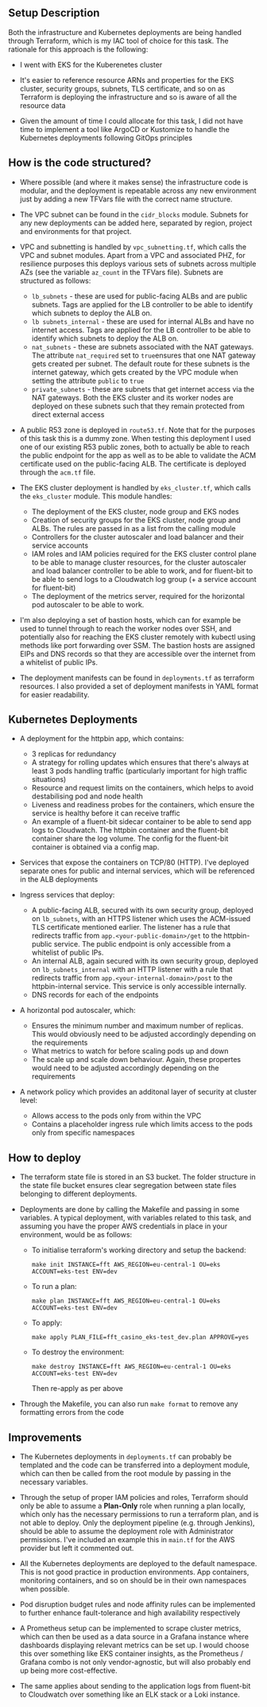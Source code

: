 ## Setup Description

Both the infrastructure and Kubernetes deployments are being handled through Terraform, which is my IAC tool of choice for this task. The rationale for this approach is the following:

* I went with EKS for the Kuberenetes cluster

* It's easier to reference resource ARNs and properties for the EKS cluster, security groups, subnets, TLS certificate, and so on as Terraform is deploying the infrastructure and so is aware of all the resource data

* Given the amount of time I could allocate for this task, I did not have time to implement a tool like ArgoCD or Kustomize to handle the Kubernetes deployments following GitOps principles

## How is the code structured?

* Where possible (and where it makes sense) the infrastructure code is modular, and the deployment is repeatable across any new environment just by adding a new TFVars file with the correct name structure.

* The VPC subnet can be found in the `cidr_blocks` module. Subnets for any new deployments can be added here, separated by region, project and environments for that project.

* VPC and subnetting is handled by `vpc_subnetting.tf`, which calls the VPC and subnet modules. Apart from a VPC and associated PHZ, for resilience purposes this deploys various sets of subnets across multiple AZs (see the variable `az_count` in the TFVars file). Subnets are structured as follows:
  * `lb_subnets` - these are used for public-facing ALBs and are public subnets. Tags are applied for the LB controller to be able to identify which subnets to deploy the ALB on.
  * `lb subnets_internal` - these are used for internal ALBs and have no internet access. Tags are applied for the LB controller to be able to identify which subnets to deploy the ALB on.
  * `nat_subnets` - these are subnets associated with the NAT gateways. The attribute `nat_required` set to `true`ensures that one NAT gateway gets created per subnet. The default route for these subnets is the internet gateway, which gets created by the VPC module when setting the attribute `public` to `true`
  * `private_subnets` - these are subnets that get internet access via the NAT gateways. Both the EKS cluster and its worker nodes are deployed on these subnets such that they remain protected from direct external access

* A public R53 zone is deployed in `route53.tf`. Note that for the purposes of this task this is a dummy zone. When testing this deployment I used one of our existing R53 public zones, both to actually be able to reach the public endpoint for the app as well as to be able to validate the ACM certificate used on the public-facing ALB. The certificate is deployed through the `acm.tf` file.

* The EKS cluster deployment is handled by `eks_cluster.tf`, which calls the `eks_cluster` module. This module handles:
  * The deployment of the EKS cluster, node group and EKS nodes
  * Creation of security groups for the EKS cluster, node group and ALBs. The rules are passed in as a list from the calling module
  * Controllers for the cluster autoscaler and load balancer and their service accounts
  * IAM roles and IAM policies required for the EKS cluster control plane to be able to manage cluster resources, for the cluster autoscaler and load balancer controller to be able to work, and for fluent-bit to be able to send logs to a Cloudwatch log group (+ a service account for fluent-bit)
  * The deployment of the metrics server, required for the horizontal pod autoscaler to be able to work.

* I'm also deploying a set of bastion hosts, which can for example be used to tunnel through to reach the worker nodes over SSH, and potentially also for reaching the EKS cluster remotely with kubectl using methods like port forwarding over SSM. The bastion hosts are assigned EIPs and DNS records so that they are accessible over the internet from a whitelist of public IPs.

* The deployment manifests can be found in `deployments.tf` as terraform resources. I also provided a set of deployment manifests in YAML format for easier readability.

## Kubernetes Deployments

* A deployment for the httpbin app, which contains:
  * 3 replicas for redundancy
  * A strategy for rolling updates which ensures that there's always at least 3 pods handling traffic (particularly important for high traffic situations)
  * Resource and request limits on the containers, which helps to avoid destabilising pod and node health
  * Liveness and readiness probes for the containers, which ensure the service is healthy before it can receive traffic
  * An example of a fluent-bit sidecar container to be able to send app logs to Cloudwatch. The httpbin container and the fluent-bit container share the log volume. The config for the fluent-bit container is obtained via a config map.

* Services that expose the containers on TCP/80 (HTTP). I've deployed separate ones for public and internal services, which will be referenced in the ALB deployments

* Ingress services that deploy:
  * A public-facing ALB, secured with its own security group, deployed on `lb_subnets`, with an HTTPS listener which uses the ACM-issued TLS certificate mentioned earlier. The listener has a rule that redirects traffic from `app.<your-public-domain>/get` to the httpbin-public service. The public endpoint is only accessible from a whitelist of public IPs.
  * An internal ALB, again secured with its own security group, deployed on `lb_subnets_internal` with an HTTP listener with a rule that redirects traffic from `app.<your-internal-domain>/post` to the httpbin-internal service. This service is only accessible internally.
  * DNS records for each of the endpoints

* A horizontal pod autoscaler, which:
  * Ensures the minimum number and maximum number of replicas. This would obviously need to be adjusted accordingly depending on the requirements
  * What metrics to watch for before scaling pods up and down
  * The scale up and scale down behaviour. Again, these propertes would need to be adjusted accordingly depending on the requirements

* A network policy which provides an additonal layer of security at cluster level:
  * Allows access to the pods only from within the VPC
  * Contains a placeholder ingress rule which limits access to the pods only from specific namespaces

## How to deploy

* The terraform state file is stored in an S3 bucket. The folder structure in the state file bucket ensures clear segregation between state files belonging to different deployments.

* Deployments are done by calling the Makefile and passing in some variables. A typical deployment, with variables related to this task, and assuming you have the proper AWS credentials in place in your environment, would be as follows:

  * To initialise terraform's working directory and setup the backend:
    ```
    make init INSTANCE=fft AWS_REGION=eu-central-1 OU=eks ACCOUNT=eks-test ENV=dev
    ```
  * To run a plan:
    ```
    make plan INSTANCE=fft AWS_REGION=eu-central-1 OU=eks ACCOUNT=eks-test ENV=dev
    ```
  * To apply:
    ```
    make apply PLAN_FILE=fft_casino_eks-test_dev.plan APPROVE=yes
    ```
  * To destroy the environment:
    ```
    make destroy INSTANCE=fft AWS_REGION=eu-central-1 OU=eks ACCOUNT=eks-test ENV=dev
    ```
    Then re-apply as per above
* Through the Makefile, you can also run `make format` to remove any formatting errors from the code

## Improvements

* The Kubernetes deployments in `deployments.tf` can probably be templated and the code can be transferred into a deployment module, which can then be called from the root module by passing in the necessary variables.

* Through the setup of proper IAM policies and roles, Terraform should only be able to assume a __Plan-Only__ role when running a plan locally, which only has the necessary permissions to run a terraform plan, and is not able to deploy. Only the deployment pipeline (e.g. through Jenkins), should be able to assume the deployment role with Administrator permissions. I've included an example this in `main.tf` for the AWS provider but left it commented out.

* All the Kubernetes deployments are deployed to the default namespace. This is not good practice in production environments. App containers, monitoring containers, and so on should be in their own namespaces when possible.

* Pod disruption budget rules and node affinity rules can be implemented to further enhance fault-tolerance and high availability respectively

* A Prometheus setup can be implemented to scrape cluster metrics, which can then be used as a data source in a Grafana instance where dashboards displaying relevant metrics can be set up. I would choose this over something like EKS container insights, as the Prometheus / Grafana combo is not only vendor-agnostic, but will also probably end up being more cost-effective.

* The same applies about sending to the application logs from fluent-bit to Cloudwatch over something like an ELK stack or a Loki instance. 
